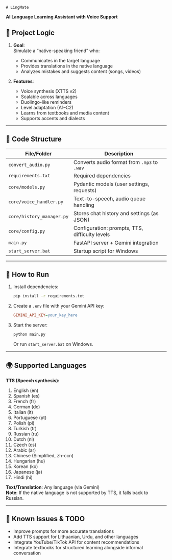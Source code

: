     # LingMate  
**AI Language Learning Assistant with Voice Support**

## 🧠 Project Logic

1. **Goal**:  
   Simulate a “native-speaking friend” who:
   - Communicates in the target language  
   - Provides translations in the native language  
   - Analyzes mistakes and suggests content (songs, videos)

2. **Features**:
   - Voice synthesis (XTTS v2)  
   - Scalable across languages  
   - Duolingo-like reminders  
   - Level adaptation (A1–C2)  
   - Learns from textbooks and media content  
   - Supports accents and dialects  

---

## 📂 Code Structure

| File/Folder               | Description                                       |
|---------------------------|---------------------------------------------------|
| `convert_audio.py`        | Converts audio format from `.mp3` to `.wav`       |
| `requirements.txt`        | Required dependencies                             |
| `core/models.py`          | Pydantic models (user settings, requests)         |
| `core/voice_handler.py`   | Text-to-speech, audio queue handling              |
| `core/history_manager.py` | Stores chat history and settings (as JSON)        |
| `core/config.py`          | Configuration: prompts, TTS, difficulty levels    |
| `main.py`                 | FastAPI server + Gemini integration               |
| `start_server.bat`        | Startup script for Windows                        |

---

## 🔧 How to Run

1. Install dependencies:
   ```bash
   pip install -r requirements.txt
   ```

2. Create a `.env` file with your Gemini API key:
   ```ini
   GEMINI_API_KEY=your_key_here
   ```

3. Start the server:
   ```bash
   python main.py
   ```

   Or run `start_server.bat` on Windows.

---

## 🌍 Supported Languages

**TTS (Speech synthesis):**
1. English (en)  
2. Spanish (es)  
3. French (fr)  
4. German (de)  
5. Italian (it)  
6. Portuguese (pt)  
7. Polish (pl)  
8. Turkish (tr)  
9. Russian (ru)  
10. Dutch (nl)  
11. Czech (cs)  
12. Arabic (ar)  
13. Chinese (Simplified, zh-ccn)  
14. Hungarian (hu)  
15. Korean (ko)  
16. Japanese (ja)  
17. Hindi (hi)

**Text/Translation**: Any language (via Gemini)  
**Note**: If the native language is not supported by TTS, it falls back to Russian.

---

## 📌 Known Issues & TODO

- Improve prompts for more accurate translations  
- Add TTS support for Lithuanian, Urdu, and other languages  
- Integrate YouTube/TikTok API for content recommendations  
- Integrate textbooks for structured learning alongside informal conversation

    
